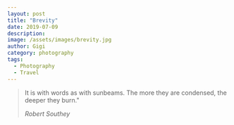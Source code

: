 ```yaml
---
layout: post
title: "Brevity"
date: 2019-07-09
description:
image: /assets/images/brevity.jpg
author: Gigi
category: photography
tags:
  - Photography
  - Travel
---
```


> It is with words as with sunbeams. The more they are condensed, the deeper
> they burn."
>
> <cite>Robert Southey</cite>
